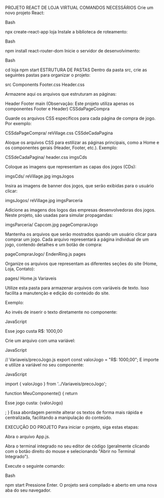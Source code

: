 PROJETO REACT DE LOJA VIRTUAL
COMANDOS NECESSÁRIOS
Crie um novo projeto React:

Bash

npx create-react-app loja
Instale a biblioteca de roteamento:

Bash

npm install react-router-dom
Inicie o servidor de desenvolvimento:

Bash

cd loja
npm start
ESTRUTURA DE PASTAS
Dentro da pasta src, crie as seguintes pastas para organizar o projeto:

src
    Components
        Footer.css
        Header.css


Armazene aqui os arquivos que estruturam as páginas:

Header
Footer
main (Observação: Este projeto utiliza apenas os componentes Footer e Header)
CSSdaPageCompra

Guarde os arquivos CSS específicos para cada página de compra de jogo. Por exemplo:

CSSdaPageCompra/
  reVillage.css
CSSdeCadaPagina

Aloque os arquivos CSS para estilizar as páginas principais, como a Home e os componentes gerais (Header, Footer, etc.). Exemplo:

CSSdeCadaPagina/
  header.css
imgsCds

Coloque as imagens que representam as capas dos jogos (CDs):

imgsCds/
  reVillage.jpg
imgsJogos

Insira as imagens de banner dos jogos, que serão exibidas para o usuário clicar:

imgsJogos/
  reVillage.jpg
imgsParceria

Adicione as imagens dos logos das empresas desenvolvedoras dos jogos. Neste projeto, são usadas para simular propagandas:

imgsParceria/
  Capcom.jpg
pageComprarJogo

Mantenha os arquivos que serão mostrados quando um usuário clicar para comprar um jogo. Cada arquivo representará a página individual de um jogo, contendo detalhes e um botão de compra:

pageComprarJogo/
  EndenRing.js
pages

Organize os arquivos que representam as diferentes seções do site (Home, Loja, Contato):

pages/
  Home.js
Variaveis

Utilize esta pasta para armazenar arquivos com variáveis de texto. Isso facilita a manutenção e edição do conteúdo do site.

Exemplo:

Ao invés de inserir o texto diretamente no componente:

JavaScript

<p>Esse jogo custa R$: 1000,00</p>
Crie um arquivo com uma variável:

JavaScript

// Variaveis/precoJogo.js
export const valorJogo = "R$: 1000,00";
E importe e utilize a variável no seu componente:

JavaScript

import { valorJogo } from '../Variaveis/precoJogo';

function MeuComponente() {
  return <p>Esse jogo custa: {valorJogo}</p>;
}
Essa abordagem permite alterar os textos de forma mais rápida e centralizada, facilitando a manipulação do conteúdo.

EXECUÇÃO DO PROJETO
Para iniciar o projeto, siga estas etapas:

Abra o arquivo App.js.

Abra o terminal integrado no seu editor de código (geralmente clicando com o botão direito do mouse e selecionando "Abrir no Terminal Integrado").

Execute o seguinte comando:

Bash

npm start
Pressione Enter. O projeto será compilado e aberto em uma nova aba do seu navegador.
